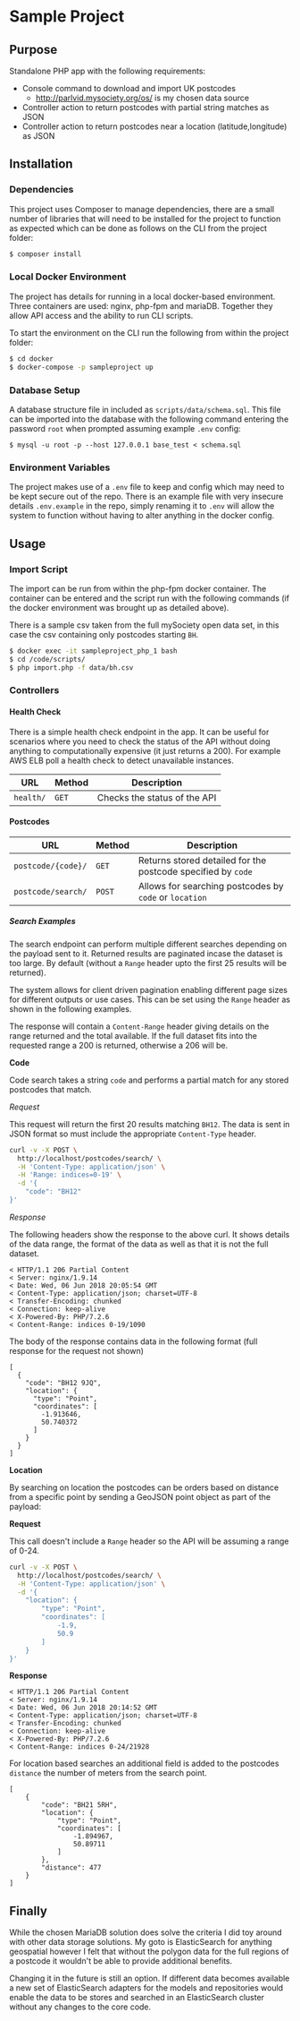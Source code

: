 # Sample Project

## Purpose

Standalone PHP app with the following requirements:

+ Console command to download and import UK postcodes
    + http://parlvid.mysociety.org/os/ is my chosen data source
+ Controller action to return postcodes with partial string matches as JSON
+ Controller action to return postcodes near a location (latitude,longitude) as JSON

## Installation

### Dependencies

This project uses Composer to manage dependencies, there are a small number of libraries that will need to be installed for the project to function as expected which can be done as follows on the CLI from the project folder:

```sh
$ composer install
```

### Local Docker Environment

The project has details for running in a local docker-based environment. Three containers are used: nginx, php-fpm and mariaDB. Together they allow API access and the ability to run CLI scripts.

To start the environment on the CLI run the following from within the project folder:

```sh
$ cd docker
$ docker-compose -p sampleproject up
``` 

### Database Setup

A database structure file in included as `scripts/data/schema.sql`. This file can be imported into the database with the following command entering the password `root` when prompted assuming example `.env` config:

```
$ mysql -u root -p --host 127.0.0.1 base_test < schema.sql
```


### Environment Variables

The project makes use of a `.env` file to keep and config which may need to be kept secure out of the repo. There is an example file with very insecure details `.env.example` in the repo, simply renaming it to `.env` will allow the system to function without having to alter anything in the docker config.

## Usage

### Import Script

The import can be run from within the php-fpm docker container. The container can be entered and the script run with the following commands (if the docker environment was brought up as detailed above).

There is a sample csv taken from the full mySociety open data set, in this case the csv containing only postcodes starting `BH`.

```sh
$ docker exec -it sampleproject_php_1 bash
$ cd /code/scripts/
$ php import.php -f data/bh.csv
```

### Controllers

#### Health Check

There is a simple health check endpoint in the app. It can be useful for scenarios where you need to check the status of the API without doing anything to computationally expensive (it just returns a 200). For example AWS ELB poll a health check to detect unavailable instances.

| URL  | Method| Description|
| ------------- | ------------- | ------------- |
| `health/`  | `GET`  | Checks the status of the API  |

#### Postcodes

| URL  | Method| Description|
| ------------- | ------------- | ------------- |
| `postcode/{code}/`  | `GET`  | Returns stored detailed for the postcode specified by `code`  |
| `postcode/search/`  | `POST`  | Allows for searching postcodes by `code` or `location`  |

##### Search Examples

The search endpoint can perform multiple different searches depending on the payload sent to it. Returned results are paginated incase the dataset is too large. By default (without a `Range` header upto the first 25 results will be returned).
                                                                                                 
The system allows for client driven pagination enabling different page sizes for different outputs or use cases. This can be set using the `Range` header as shown in the following examples.

The response will contain a `Content-Range` header giving details on the range returned and the total available. If the full dataset fits into the requested range a 200 is returned, otherwise a 206 will be.

**Code**

Code search takes a string `code` and performs a partial match for any stored postcodes that match. 

*Request*

This request will return the first 20 results matching `BH12`. The data is sent in JSON format so must include the appropriate `Content-Type` header.

```sh
curl -v -X POST \
  http://localhost/postcodes/search/ \
  -H 'Content-Type: application/json' \
  -H 'Range: indices=0-19' \
  -d '{
	"code": "BH12"
}'
```

*Response*

The following headers show the response to the above curl. It shows details of the data range, the format of the data as well as that it is not the full dataset.

```
< HTTP/1.1 206 Partial Content
< Server: nginx/1.9.14
< Date: Wed, 06 Jun 2018 20:05:54 GMT
< Content-Type: application/json; charset=UTF-8
< Transfer-Encoding: chunked
< Connection: keep-alive
< X-Powered-By: PHP/7.2.6
< Content-Range: indices 0-19/1090
```

The body of the response contains data in the following format (full response for the request not shown)
```
[
  {
    "code": "BH12 9JQ",
    "location": {
      "type": "Point",
      "coordinates": [
        -1.913646,
        50.740372
      ]
    }
  }
]
```

**Location**

By searching on location the postcodes can be orders based on distance from a specific point by sending a GeoJSON point object as part of the payload:

**Request**

This call doesn't include a `Range` header so the API will be assuming a range of 0-24.

```sh
curl -v -X POST \
  http://localhost/postcodes/search/ \
  -H 'Content-Type: application/json' \
  -d '{
	"location": {
        "type": "Point",
        "coordinates": [
            -1.9,
            50.9
        ]
    }
}'
```

**Response**

```
< HTTP/1.1 206 Partial Content
< Server: nginx/1.9.14
< Date: Wed, 06 Jun 2018 20:14:52 GMT
< Content-Type: application/json; charset=UTF-8
< Transfer-Encoding: chunked
< Connection: keep-alive
< X-Powered-By: PHP/7.2.6
< Content-Range: indices 0-24/21928
```

For location based searches an additional field is added to the postcodes `distance` the number of meters from the search point.

```
[
    {
        "code": "BH21 5RH",
        "location": {
            "type": "Point",
            "coordinates": [
                -1.894967,
                50.89711
            ]
        },
        "distance": 477
    }
]
```


## Finally

While the chosen MariaDB solution does solve the criteria I did toy around with other data storage solutions. My goto is ElasticSearch for anything geospatial however I felt that without the polygon data for the full regions of a postcode it wouldn't be able to provide additional benefits.

Changing it in the future is still an option. If different data becomes available a new set of ElasticSearch adapters for the models and repositories would enable the data to be stores and searched in an ElasticSearch cluster without any changes to the core code.
